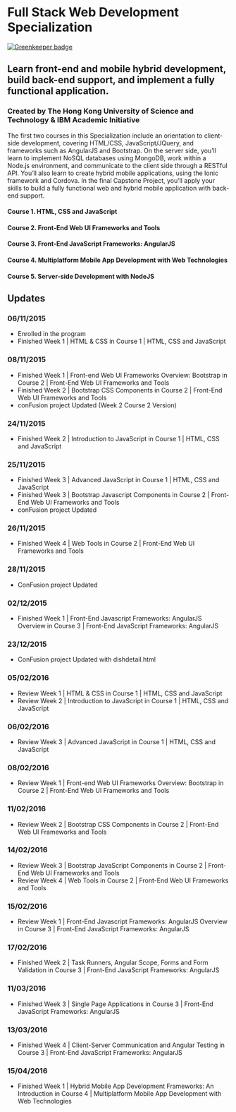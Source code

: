 # Full Stack Web Development Specialization

[![Greenkeeper badge](https://badges.greenkeeper.io/SonyaMoisset/MOOC-JS-Full-Stack-Web-Development-Specialization.svg)](https://greenkeeper.io/)

## Learn front-end and mobile hybrid development, build back-end support, and implement a fully functional application.
### Created by The Hong Kong University of Science and Technology & IBM Academic Initiative

The first two courses in this Specialization include an orientation to client-side development, covering HTML/CSS, JavaScript/JQuery, and frameworks such as AngularJS and Bootstrap. On the server side, you’ll learn to implement NoSQL databases using MongoDB, work within a Node.js environment, and communicate to the client side through a RESTful API. You’ll also learn to create hybrid mobile applications, using the Ionic framework and Cordova. In the final Capstone Project, you’ll apply your skills to build a fully functional web and hybrid mobile application with back-end support.

#### Course 1. HTML, CSS and JavaScript
#### Course 2. Front-End Web UI Frameworks and Tools
#### Course 3. Front-End JavaScript Frameworks: AngularJS
#### Course 4. Multiplatform Mobile App Development with Web Technologies
#### Course 5. Server-side Development with NodeJS

## Updates
### 06/11/2015
- Enrolled in the program
- Finished Week 1 | HTML & CSS in Course 1 | HTML, CSS and JavaScript

### 08/11/2015
- Finished Week 1 | Front-end Web UI Frameworks Overview: Bootstrap in Course 2 | Front-End Web UI Frameworks and Tools
- Finished Week 2 | Bootstrap CSS Components in Course 2 | Front-End Web UI Frameworks and Tools
- conFusion project Updated (Week 2 Course 2 Version)

### 24/11/2015
- Finished Week 2 | Introduction to JavaScript in Course 1 | HTML, CSS and JavaScript

### 25/11/2015
- Finished Week 3 | Advanced JavaScript in Course 1 | HTML, CSS and JavaScript
- Finished Week 3 | Bootstrap Javascript Components in Course 2 | Front-End Web UI Frameworks and Tools
- conFusion project Updated

### 26/11/2015
- Finished Week 4 | Web Tools in Course 2 | Front-End Web UI Frameworks and Tools

### 28/11/2015
- ConFusion project Updated

### 02/12/2015
- Finished Week 1 | Front-End Javascript Frameworks: AngularJS Overview in Course 3 | Front-End JavaScript Frameworks: AngularJS

### 23/12/2015
- ConFusion project Updated with dishdetail.html

### 05/02/2016
- Review Week 1 | HTML & CSS in Course 1 | HTML, CSS and JavaScript
- Review Week 2 | Introduction to JavaScript in Course 1 | HTML, CSS and JavaScript

### 06/02/2016
- Review Week 3 | Advanced JavaScript in Course 1 | HTML, CSS and JavaScript

### 08/02/2016
- Review Week 1 | Front-end Web UI Frameworks Overview: Bootstrap in Course 2 | Front-End Web UI Frameworks and Tools

### 11/02/2016
- Review Week 2 | Bootstrap CSS Components in Course 2 | Front-End Web UI Frameworks and Tools

### 14/02/2016
- Review Week 3 | Bootstrap JavaScript Components in Course 2 | Front-End Web UI Frameworks and Tools
- Review Week 4 | Web Tools in Course 2 | Front-End Web UI Frameworks and Tools

### 15/02/2016
- Review Week 1 | Front-End Javascript Frameworks: AngularJS Overview in Course 3 | Front-End JavaScript Frameworks: AngularJS

### 17/02/2016
- Finished Week 2 | Task Runners, Angular Scope, Forms and Form Validation in Course 3 | Front-End JavaScript Frameworks: AngularJS

### 11/03/2016
- Finished Week 3 | Single Page Applications in Course 3 | Front-End JavaScript Frameworks: AngularJS

### 13/03/2016
- Finished Week 4 | Client-Server Communication and Angular Testing in Course 3 | Front-End JavaScript Frameworks: AngularJS

### 15/04/2016
- Finished Week 1 | Hybrid Mobile App Development Frameworks: An Introduction in Course 4 | Multiplatform Mobile App Development with Web Technologies
